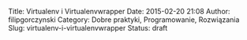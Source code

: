 Title: Virtualenv i Virtualenvwrapper
Date: 2015-02-20 21:08
Author: filipgorczynski
Category: Dobre praktyki, Programowanie, Rozwiązania
Slug: virtualenv-i-virtualenvwrapper
Status: draft


